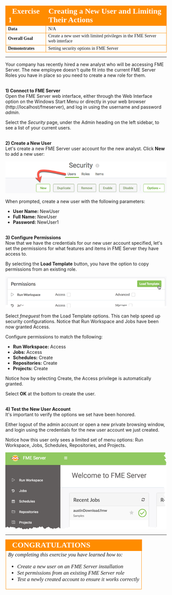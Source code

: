 <!--Exercise Section-->

<table style="border-spacing: 0px;border-collapse: collapse;font-family:serif">
<tr>
<td width=25% style="vertical-align:middle;background-color:darkorange;border: 2px solid darkorange">
<i class="fa fa-cogs fa-lg fa-pull-left fa-fw" style="color:white;padding-right: 12px;vertical-align:text-top"></i>
<span style="color:white;font-size:x-large;font-weight: bold">Exercise 1</span>
</td>
<td style="border: 2px solid darkorange;background-color:darkorange;color:white">
<span style="color:white;font-size:x-large;font-weight: bold">Creating a New User and Limiting Their Actions</span>
</td>
</tr>

<tr>
<td style="border: 1px solid darkorange; font-weight: bold">Data</td>
<td style="border: 1px solid darkorange">N/A</td>
</tr>

<tr>
<td style="border: 1px solid darkorange; font-weight: bold">Overall Goal</td>
<td style="border: 1px solid darkorange">Create a new user with limited privileges in the FME Server web interface</td>
</tr>

<tr>
<td style="border: 1px solid darkorange; font-weight: bold">Demonstrates</td>
<td style="border: 1px solid darkorange">Setting security options in FME Server</td>
</tr>

</table>

---

Your company has recently hired a new analyst who will be accessing FME Server. The new employee doesn't quite fit into the current FME Server Roles you have in place so you need to create a new role for them.


<br>**1) Connect to FME Server** 
<br>Open the FME Server web interface, either through the Web Interface option on the Windows Start Menu or directly in your web browser (http://localhost/fmeserver), and log in using the username and password *admin*. 

Select the *Security* page, under the Admin heading on the left sidebar, to see a list of your current users.


<br>**2) Create a New User**
<br>Let's create a new FME Server user account for the new analyst. Click **New** to add a new user:

![](./Images/3.401.CreateNewUser.png)

When prompted, create a new user with the following parameters:

- **User Name:** NewUser
- **Full Name:** NewUser
- **Password:** NewUser1


<br>**3) Configure Permissions**
<br>Now that we have the credentials for our new user account specified, let's set the permissions for what features and items in FME Server they have access to.

By selecting the **Load Template** button, you have the option to copy permissions from an existing role.

![](./Images/3.402.NewUserLoadTemplate.png)

Select *fmeguest* from the Load Template options. This can help speed up security configurations. Notice that Run Workspace and Jobs have been now granted Access.

Configure permissions to match the following:

- **Run Workspace:** Access
- **Jobs:** Access
- **Schedules:** Create
- **Repositories:** Create
- **Projects:** Create

Notice how by selecting Create, the Access privilege is automatically granted.

Select **OK** at the bottom to create the user.


<br>**4) Test the New User Account**
<br>It's important to verify the options we set have been honored.

Either logout of the admin account or open a new private browsing window, and login using the credentials for the new user account we just created.

Notice how this user only sees a limited set of menu options: Run Workspace, Jobs, Schedules, Repositories, and Projects.

![](./Images/3.403.NewUserHomepage.png)

---

<!--Exercise Congratulations Section--> 

<table style="border-spacing: 0px">
<tr>
<td style="vertical-align:middle;background-color:darkorange;border: 2px solid darkorange">
<i class="fa fa-thumbs-o-up fa-lg fa-pull-left fa-fw" style="color:white;padding-right: 12px;vertical-align:text-top"></i>
<span style="color:white;font-size:x-large;font-weight: bold;font-family:serif">CONGRATULATIONS</span>
</td>
</tr>

<tr>
<td style="border: 1px solid darkorange">
<span style="font-family:serif; font-style:italic; font-size:larger">
By completing this exercise you have learned how to:
<br>
<ul><li>Create a new user on an FME Server installation</li>
<li>Set permissions from an existing FME Server role</li>
<li>Test a newly created account to ensure it works correctly</li></ul>
</span>
</td>
</tr>
</table>
